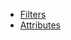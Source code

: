 - [Filters](https://code-maze.com/action-filters-aspnetcore/)
- [Attributes](https://docs.microsoft.com/pt-br/dotnet/csharp/programming-guide/concepts/attributes/)
